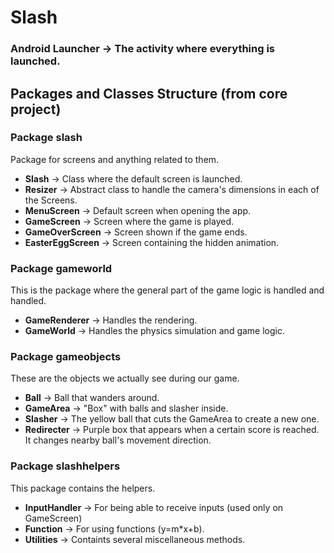 # Slash

### **Android Launcher** -> The activity where everything is launched.

## Packages and Classes Structure (from core project)

### Package **slash**
Package for screens and anything related to them.
* **Slash** -> Class where the default screen is launched.
* **Resizer** -> Abstract class to handle the camera's dimensions in each of the Screens.
* **MenuScreen** -> Default screen when opening the app.
* **GameScreen** -> Screen where the game is played.
* **GameOverScreen** -> Screen shown if the game ends.
* **EasterEggScreen** -> Screen containing the hidden animation.


### Package **gameworld**
This is the package where the general part of the game logic is handled and handled.
* **GameRenderer** -> Handles the rendering.
* **GameWorld** -> Handles the physics simulation and game logic.


### Package **gameobjects**
These are the objects we actually see during our game.
* **Ball** -> Ball that wanders around.
* **GameArea** -> "Box" with balls and slasher inside.
* **Slasher** -> The yellow ball that cuts the GameArea to create a new one.
* **Redirecter** -> Purple box that appears when a certain score is reached. It changes nearby ball's movement direction.


### Package **slashhelpers**
This package contains the helpers.
* **InputHandler** -> For being able to receive inputs (used only on GameScreen)
* **Function** -> For using functions (y=m*x+b).
* **Utilities** -> Containts several miscellaneous methods.
